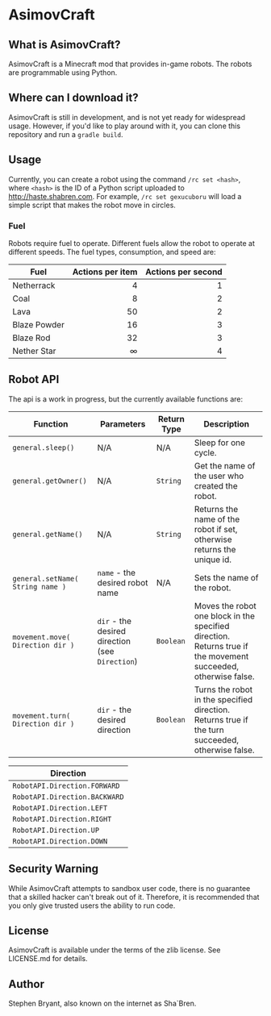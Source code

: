 # AsimovCraft

## What is AsimovCraft?
AsimovCraft is a Minecraft mod that provides in-game robots. The robots are programmable using Python.

## Where can I download it?
AsimovCraft is still in development, and is not yet ready for widespread usage. However, if you'd like to play around with it, you can clone this repository and run a `gradle build`.

## Usage
Currently, you can create a robot using the command `/rc set <hash>`, where `<hash>` is the ID of a Python script uploaded to http://haste.shabren.com. For example, `/rc set gexucuboru` will load a simple script that makes the robot move in circles.

### Fuel
Robots require fuel to operate. Different fuels allow the robot to operate at different speeds. The fuel types, consumption, and speed are:

Fuel | Actions per item | Actions per second
-----|-----------------:|-----:
Netherrack | 4 | 1
Coal | 8 | 2
Lava | 50 | 2
Blaze Powder | 16 | 3
Blaze Rod | 32 | 3
Nether Star | ∞ | 4

## Robot API
The api is a work in progress, but the currently available functions are:

Function | Parameters | Return Type | Description
-|-|-|-
`general.sleep()`| N/A | N/A | Sleep for one cycle.
`general.getOwner()` | N/A | `String` | Get the name of the user who created the robot.
`general.getName()` | N/A | `String` | Returns the name of the robot if set, otherwise returns the unique id.
`general.setName( String name )` | `name` - the desired robot name | N/A | Sets the name of the robot.
`movement.move( Direction dir )` | `dir` - the desired direction (see `Direction`) | `Boolean` | Moves the robot one block in the specified direction. Returns true if the movement succeeded, otherwise false.
`movement.turn( Direction dir )` | `dir` - the desired direction | `Boolean` | Turns the robot in the specified direction. Returns true if the turn succeeded, otherwise false.

|Direction|
|---------|
|`RobotAPI.Direction.FORWARD`|
|`RobotAPI.Direction.BACKWARD`|
|`RobotAPI.Direction.LEFT`|
|`RobotAPI.Direction.RIGHT`|
|`RobotAPI.Direction.UP`|
|`RobotAPI.Direction.DOWN`|

## Security Warning
While AsimovCraft attempts to sandbox user code, there is no guarantee that a skilled hacker can't break out of it. Therefore, it is recommended that you only give trusted users the ability to run code.

## License
AsimovCraft is available under the terms of the zlib license. See LICENSE.md for details.

## Author
Stephen Bryant, also known on the internet as Sha`Bren.

